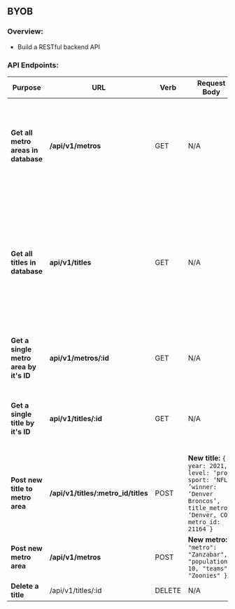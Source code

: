 ## BYOB

### Overview:
- Build a RESTful backend API



### API Endpoints:
| Purpose  | URL  | Verb  | Request Body  | Sample Success Response  |
|---|---|---|---|---|
| **Get all metro areas in database** |  **/api/v1/metros** |  GET | N/A  | **Array of metros:** ```[ { "id": 21145, "metro": "Winnipeg, MB", "population": 778489, "teams": null "created_at": "2020-02-02T00:21:50.651Z", "updated_at": "2020-02-02T00:21:50.651Z" }, { "id": 21146, "metro": "Ottawa, ON", "population": 1323783, "teams": null,"created_at": "2020-02-02T00:21:50.653Z", "updated_at": "2020-02-02T00:21:50.653Z" } ...]``` |
| **Get all titles in database**  |  **api/v1/titles** |  GET | N/A | **Array of titles:** ```[ { "id": 4235802, "year": 1971, "level": "pro", "sport": "CFL", "winner": "Calgary Stampeders","title_metro": "Calgary, AB", "metro_id": 21151,"created_at": "2020-02-02T00:21:50.843Z", "updated_at": "2020-02-02T00:21:50.843Z" }, { "id": 4235815, "year": 1931, "level": "pro", "sport": "NHL", "winner": "Montreal Canadiens", "title_metro": "Montreal, QC", "metro_id": 21147, "created_at": "2020-02-02T00:21:50.851Z","updated_at": "2020-02-02T00:21:50.851Z" } ...]``` |
| **Get a single metro area by it's ID**   |  **api/v1/metros/:id** |  GET |  N/A | **Single metro:** ``` { "metro": { "id": 21164,"metro": "Denver, CO", "population": 2888227, "teams": null, "created_at": "2020-02-02T00:21:50.677Z","updated_at": "2020-02-02T00:21:50.677Z" } }``` |
| **Get a single title by it's ID**  |  **api/v1/titles/:id**  | GET  | N/A  | **Single title:** ```{ "title": { "id": 4236246,"year": 1998, "level": "pro", "sport": "NFL", "winner": "Denver Broncos", "title_metro": "Denver, CO", "metro_id": 21164, "created_at": "2020-02-02T00:21:51.013Z","updated_at": "2020-02-02T00:21:51.013Z" } }```  |
| **Post new title to metro area** | **/api/v1/titles/:metro_id/titles**  |  POST |  **New title:** ```{ year: 2021, level: ‘pro’, sport: ‘NFL’, ’winner: ‘Denver Broncos’, title_metro: ‘Denver, CO’, metro_id: 21164 }``` |  **New title:** ```{ title: { “id”: 4236779, “year”: 2021, “level”: “pro”, “sport”: null, “winner”: “Denver Broncos”, “title_metro”: “Denver, CO”,“metro_id”: 21164 } }```
| **Post new metro area** | **/api/v1/metros**  |  POST | **New metro:** ```{ "metro": "Zanzabar", "population": 10, "teams": "Zoonies" }```  | **New metro ID:** ```{ "id": 21497 } ``` |
| **Delete a title** |  /api/v1/titles/:id |  DELETE | N/A  | ```{ message: 'Success: Title has been removed' }```   |
